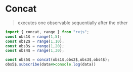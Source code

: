 # Concat

> executes one observable sequentially after the other

``` javascript
import { concat, range } from "rxjs";
const obs1$ = range(1,5);
const obs2$ = range(1,10);
const obs3$ = range(1,20);
const obs4$ = range(1,30);

const obs5$ = concat(obs1$,obs2$,obs3$,obs4$);
obs5$.subscribe(data=>console.log(data))
```

